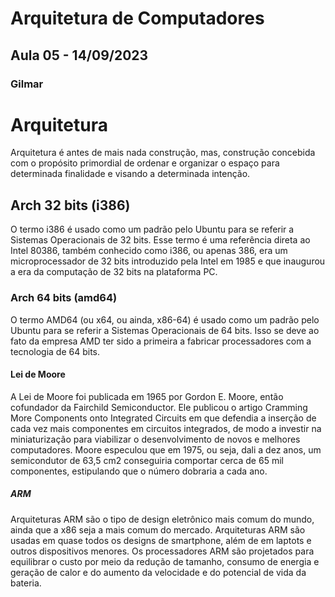# Arquitetura de Computadores
## Aula 05 - 14/09/2023
### Gilmar

# Arquitetura

Arquitetura é antes de mais nada construção, mas, construção concebida com o propósito primordial de ordenar e organizar o espaço para determinada finalidade e visando a determinada intenção.

## Arch 32 bits (i386)

O termo i386 é usado como um padrão pelo Ubuntu para se referir a Sistemas Operacionais de 32 bits. Esse termo é uma referência direta ao Intel 80386, também conhecido como i386, ou apenas 386, era um microprocessador de 32 bits introduzido pela Intel em 1985 e que inaugurou a era da computação de 32 bits na plataforma PC.

### Arch 64 bits (amd64)

O termo AMD64 (ou x64, ou ainda, x86-64) é usado como um padrão pelo Ubuntu para se referir a Sistemas Operacionais de 64 bits. Isso se deve ao fato da empresa AMD ter sido a primeira a fabricar processadores com a tecnologia de 64 bits.

#### Lei de Moore

A Lei de Moore foi publicada em 1965 por Gordon E. Moore, então cofundador da Fairchild Semiconductor. Ele publicou o artigo Cramming More Components onto Integrated Circuits em que defendia a inserção de cada vez mais componentes em circuitos integrados, de modo a investir na miniaturização para viabilizar o desenvolvimento de novos e melhores computadores.
Moore especulou que em 1975, ou seja, dali a dez anos, um semicondutor de 63,5 cm2 conseguiria comportar cerca de 65 mil componentes, estipulando que o número dobraria a cada ano.

##### ARM

Arquiteturas ARM são o tipo de design eletrônico mais comum do mundo, ainda que a x86 seja a mais comum do mercado. Arquiteturas ARM são usadas em quase todos os designs de smartphone, além de em laptots e outros dispositivos menores.
Os processadores ARM são projetados para equilibrar o custo por meio da redução de tamanho, consumo de energia e geração de calor e do aumento da velocidade e do potencial de vida da bateria.
